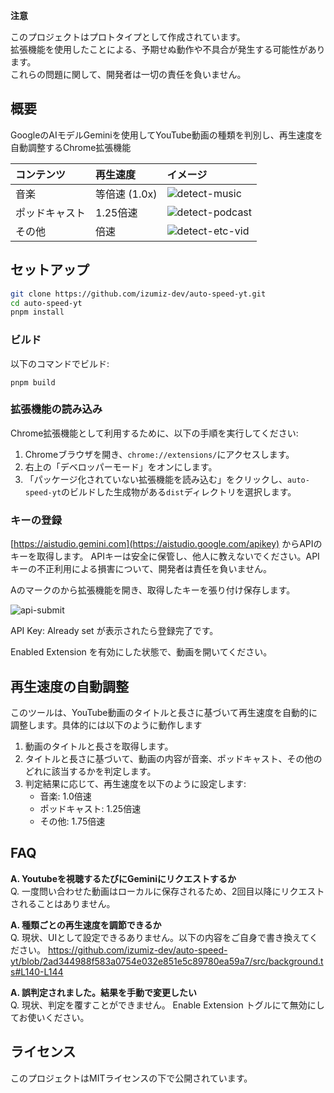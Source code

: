 **注意**

このプロジェクトはプロトタイプとして作成されています。<br>拡張機能を使用したことによる、予期せぬ動作や不具合が発生する可能性があります。<br>これらの問題に関して、開発者は一切の責任を負いません。<br>

## 概要

GoogleのAIモデルGeminiを使用してYouTube動画の種類を判別し、再生速度を自動調整するChrome拡張機能

| コンテンツ | 再生速度 | イメージ |
|:---|:---|:---|
| 音楽 | 等倍速 (1.0x) | ![detect-music](https://github.com/user-attachments/assets/2c678050-edd6-447d-8547-1291c4914017) |
| ポッドキャスト | 1.25倍速 | ![detect-podcast](https://github.com/user-attachments/assets/d4901276-f080-411a-9583-2d2278ab1485) |
| その他 | 倍速 | ![detect-etc-vid](https://github.com/user-attachments/assets/9f499363-3a03-4455-84ad-57b689b2a50c) |



## セットアップ

```bash
git clone https://github.com/izumiz-dev/auto-speed-yt.git
cd auto-speed-yt
pnpm install
```

### ビルド

以下のコマンドでビルド:

```
pnpm build
```

### 拡張機能の読み込み

Chrome拡張機能として利用するために、以下の手順を実行してください:

1. Chromeブラウザを開き、`chrome://extensions/`にアクセスします。
2. 右上の「デベロッパーモード」をオンにします。
3. 「パッケージ化されていない拡張機能を読み込む」をクリックし、`auto-speed-yt`のビルドした生成物がある`dist`ディレクトリを選択します。

### キーの登録

[https://aistudio.gemini.com](https://aistudio.google.com/apikey) からAPIのキーを取得します。
APIキーは安全に保管し、他人に教えないでください。APIキーの不正利用による損害について、開発者は責任を負いません。

Aのマークのから拡張機能を開き、取得したキーを張り付け保存します。

![api-submit](https://github.com/user-attachments/assets/a6d2b6fc-0b1c-4e9e-8da7-8a855baa0369)

API Key: Already set が表示されたら登録完了です。

Enabled Extension を有効にした状態で、動画を開いてください。

## 再生速度の自動調整

このツールは、YouTube動画のタイトルと長さに基づいて再生速度を自動的に調整します。具体的には以下のように動作します

1. 動画のタイトルと長さを取得します。
2. タイトルと長さに基づいて、動画の内容が音楽、ポッドキャスト、その他のどれに該当するかを判定します。
3. 判定結果に応じて、再生速度を以下のように設定します:
   - 音楽: 1.0倍速
   - ポッドキャスト: 1.25倍速
   - その他: 1.75倍速

## FAQ

**A. Youtubeを視聴するたびにGeminiにリクエストするか<br>**
Q. 一度問い合わせた動画はローカルに保存されるため、2回目以降にリクエストされることはありません。

**A. 種類ごとの再生速度を調節できるか<br>**
Q. 現状、UIとして設定できるありません。以下の内容をご自身で書き換えてください。
https://github.com/izumiz-dev/auto-speed-yt/blob/2ad344988f583a0754e032e851e5c89780ea59a7/src/background.ts#L140-L144

**A. 誤判定されました。結果を手動で変更したい<br>**
Q. 現状、判定を覆すことができません。 Enable Extension トグルにて無効にしてお使いください。

## ライセンス
このプロジェクトはMITライセンスの下で公開されています。

